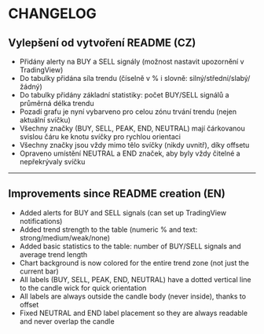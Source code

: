 # CHANGELOG

## Vylepšení od vytvoření README (CZ)

- Přidány alerty na BUY a SELL signály (možnost nastavit upozornění v TradingView)
- Do tabulky přidána síla trendu (číselně v % i slovně: silný/střední/slabý/žádný)
- Do tabulky přidány základní statistiky: počet BUY/SELL signálů a průměrná délka trendu
- Pozadí grafu je nyní vybarveno pro celou zónu trvání trendu (nejen aktuální svíčku)
- Všechny značky (BUY, SELL, PEAK, END, NEUTRAL) mají čárkovanou svislou čáru ke knotu svíčky pro rychlou orientaci
- Všechny značky jsou vždy mimo tělo svíčky (nikdy uvnitř), díky offsetu
- Opraveno umístění NEUTRAL a END značek, aby byly vždy čitelné a nepřekrývaly svíčku

---

## Improvements since README creation (EN)

- Added alerts for BUY and SELL signals (can set up TradingView notifications)
- Added trend strength to the table (numeric % and text: strong/medium/weak/none)
- Added basic statistics to the table: number of BUY/SELL signals and average trend length
- Chart background is now colored for the entire trend zone (not just the current bar)
- All labels (BUY, SELL, PEAK, END, NEUTRAL) have a dotted vertical line to the candle wick for quick orientation
- All labels are always outside the candle body (never inside), thanks to offset
- Fixed NEUTRAL and END label placement so they are always readable and never overlap the candle 
